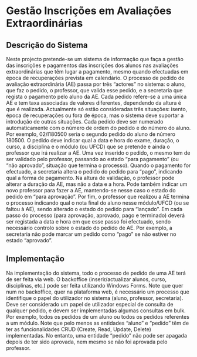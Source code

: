 # Gestão Inscrições em Avaliações Extraordinárias

## Descrição do Sistema
Neste projecto pretende-se um sistema de informação que faça a gestão das inscrições
e pagamentos das inscrições dos alunos nas avaliações extraordinárias que
têm lugar a pagamento, mesmo quando efectuadas em época de recuperações
prevista em calendário.
O processo de pedido de avaliação extraordinária (AE) passa por três “actores” no
sistema: o aluno, que faz o pedido, o professor, que valida esse pedido, e a secretaria
que regista o pagamento pelo aluno da AE.
Cada pedido refere-se a uma única AE e tem taxa associadas de valores diferentes,
dependendo da altura é que é realizada. Actualmente só estão consideradas três
situações: isento, época de recuperações ou fora de época, mas o sistema deve
suportar a introdução de outras situações.
Cada pedido deve ser numerado automaticamente com o número de ordem do pedido
e do número do aluno. Por exemplo, 02/I180500 seria o segundo pedido do aluno de
número 180500.
O pedido deve indicar qual a data e hora do exame, duração, o curso, a disciplina e o
módulo (ou UFCD) que se pretende e ainda o professor que irá realizar a AE.
Uma vez inserido o pedido, o mesmo tem de ser validado pelo professor, passando ao
estado “para pagamento” (ou “não aprovado”, situação que termina o processo).
Quando o pagamento for efectuado, a secretaria altera o pedido do pedido para “pago”,
indicando qual a forma de pagamento.
Na altura de validação, o professor pode alterar a duração da AE, mas não a data e a
hora. Pode também indicar um novo professor para fazer a AE, mantendo-se nesse
caso o estado do pedido em “para aprovação”.
Por fim, o professor que realizou a AE termina o processo indicando qual o nota final do
aluno nesse módulo/UFCD (ou se faltou à AE), sendo alterado o estado do pedido para
“lançado”.
Em cada passo do processo (para aprovação, aprovado, pago e terminado) deverá ser
registada a data e hora em que esse passo foi efectuado, sendo necessário controlo
sobre o estado do pedido de AE. Por exemplo, a secretaria não pode marcar um
pedido como “pago” se não estiver no estado “aprovado”.

## Implementação
Na implementação do sistema, todo o processo de pedido de uma AE terá de ser feita
via web.
O backoffice (inserir/actualizar alunos, curso, disciplinas, etc.) pode ser feita utilizando
Windows Forms.
Note que quer num no backoffice, quer na plataforma web, é necessário um processo
que identifique o papel do utilizador no sistema (aluno, professor, secretaria).
Deve ser considerado um papel de utilizador especial de consulta de qualquer pedido,
e devem ser implementadas algumas consultas em bulk. Por exemplo, todos os
pedidos de um aluno ou todos os pedidos referentes a um módulo.
Note que pelo menos as entidades “aluno” e “pedido” têm de ter as funcionalidades
CRUD (Create, Read, Update, Delete) implementadas.
No entanto, uma entidade “pedido” não pode ser apagada depois de ter sido aprovada,
nem mesmo se não foi aprovada pelo professor.
